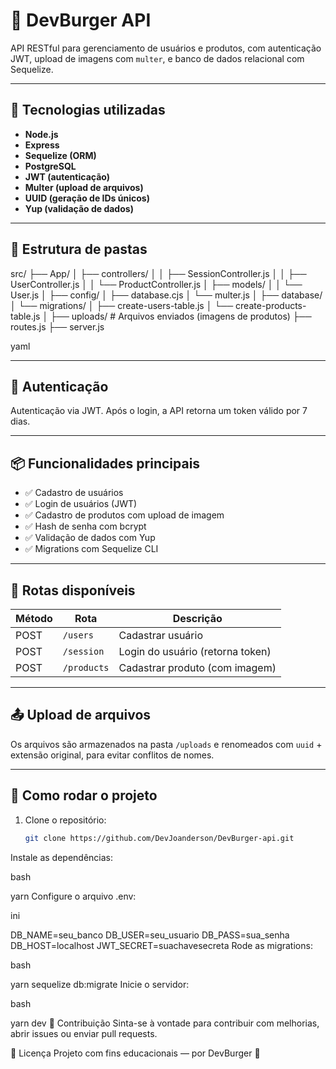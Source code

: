 # 🍔 DevBurger API

API RESTful para gerenciamento de usuários e produtos, com autenticação JWT, upload de imagens com `multer`, e banco de dados relacional com Sequelize.

---

## 🚀 Tecnologias utilizadas

- **Node.js**
- **Express**
- **Sequelize (ORM)**
- **PostgreSQL**
- **JWT (autenticação)**
- **Multer (upload de arquivos)**
- **UUID (geração de IDs únicos)**
- **Yup (validação de dados)**

---

## 📁 Estrutura de pastas

src/
├── App/
│ ├── controllers/
│ │ ├── SessionController.js
│ │ ├── UserController.js
│ │ └── ProductController.js
│ ├── models/
│ │ └── User.js
│
├── config/
│ ├── database.cjs
│ └── multer.js
│
├── database/
│ └── migrations/
│ ├── create-users-table.js
│ └── create-products-table.js
│
├── uploads/ # Arquivos enviados (imagens de produtos)
├── routes.js
├── server.js

yaml

---

## 🔐 Autenticação

Autenticação via JWT. Após o login, a API retorna um token válido por 7 dias.

---

## 📦 Funcionalidades principais

- ✅ Cadastro de usuários  
- ✅ Login de usuários (JWT)  
- ✅ Cadastro de produtos com upload de imagem  
- ✅ Hash de senha com bcrypt  
- ✅ Validação de dados com Yup  
- ✅ Migrations com Sequelize CLI

---

## 🔄 Rotas disponíveis

| Método | Rota           | Descrição                          |
|--------|----------------|------------------------------------|
| POST   | `/users`       | Cadastrar usuário                  |
| POST   | `/session`     | Login do usuário (retorna token)   |
| POST   | `/products`    | Cadastrar produto (com imagem)     |

---

## 📤 Upload de arquivos

Os arquivos são armazenados na pasta `/uploads` e renomeados com `uuid` + extensão original, para evitar conflitos de nomes.

---

## 🧪 Como rodar o projeto

1. Clone o repositório:
   ```bash
   git clone https://github.com/DevJoanderson/DevBurger-api.git
Instale as dependências:

bash

yarn
Configure o arquivo .env:

ini

DB_NAME=seu_banco
DB_USER=seu_usuario
DB_PASS=sua_senha
DB_HOST=localhost
JWT_SECRET=suachavesecreta
Rode as migrations:

bash

yarn sequelize db:migrate
Inicie o servidor:

bash

yarn dev
💬 Contribuição
Sinta-se à vontade para contribuir com melhorias, abrir issues ou enviar pull requests.

📄 Licença
Projeto com fins educacionais — por DevBurger 🍔
